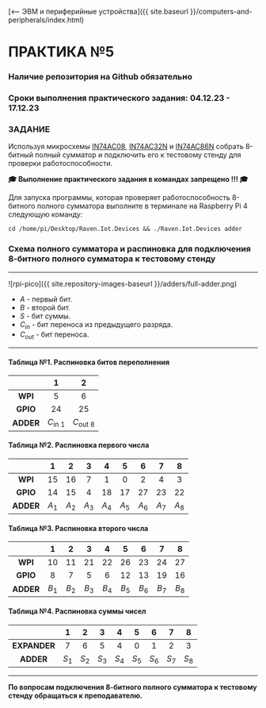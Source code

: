 [⟵ ЭВМ и периферийные устройства]({{ site.baseurl }}/computers-and-peripherals/index.html)

# **ПРАКТИКА №5**

### **Наличие репозитория на Github обязательно**

### **Сроки выполнения практического задания: 04.12.23 - 17.12.23**

### **ЗАДАНИЕ**

Используя микросхемы [IN74AC08](https://pdf1.alldatasheet.com/datasheet-pdf/view/146490/INTEGRAL/IN74AC08.html), [IN74AC32N](https://pdf1.alldatasheet.com/datasheet-pdf/view/258739/IKSEMICON/IN74AC32N.html) и [IN74AC86N](https://pdf1.alldatasheet.com/datasheet-pdf/view/121324/INTEGRAL/IN74AC86N.html) собрать 8-битный полный сумматор и подключить его к тестовому стенду для проверки работоспособности.

**🎓 Выполнение практического задания в командах запрещено !!! 🎓**

Для запуска программы, которая проверяет работоспособность 8-битного полного сумматора выполните в терминале на Raspberry Pi 4 следующую команду:

```console
cd /home/pi/Desktop/Raven.Iot.Devices && ./Raven.Iot.Devices adder
```

### **Схема полного сумматора и распиновка для подключения 8-битного полного сумматора к тестовому стенду**

---

![rpi-pico]({{ site.repository-images-baseurl }}/adders/full-adder.png)

* $A$ - первый бит.
* $B$ - второй бит.
* $S$ - бит суммы.
* $C_{in}$ - бит переноса из предыдущего разряда.
* $C_{out}$ - бит переноса.

---

#### **Таблица №1. Распиновка битов переполнения**

| |1|2|
|:-:|:-:|:-:|
|**WPI**|$5$|$6$|
|**GPIO**|$24$|$25$|
|**ADDER**|$C_{\text{in 1}}$|$C_{\text{out 8}}$|

#### **Таблица №2. Распиновка первого числа**

| |1|2|3|4|5|6|7|8|
|:-:|:-:|:-:|:-:|:-:|:-:|:-:|:-:|:-:|
|**WPI**|$15$|$16$|$7$|$1$|$0$|$2$|$4$|$3$|
|**GPIO**|$14$|$15$|$4$|$18$|$17$|$27$|$23$|$22$|
|**ADDER**|$A_{\text{1}}$|$A_{\text{2}}$|$A_{\text{3}}$|$A_{\text{4}}$|$A_{\text{5}}$|$A_{\text{6}}$|$A_{\text{7}}$|$A_{\text{8}}$|

#### **Таблица №3. Распиновка второго числа**

| |1|2|3|4|5|6|7|8|
|:-:|:-:|:-:|:-:|:-:|:-:|:-:|:-:|:-:|
|**WPI**|$10$|$11$|$21$|$22$|$26$|$23$|$24$|$27$|
|**GPIO**|$8$|$7$|$5$|$6$|$12$|$13$|$19$|$16$|
|**ADDER**|$B_{\text{1}}$|$B_{\text{2}}$|$B_{\text{3}}$|$B_{\text{4}}$|$B_{\text{5}}$|$B_{\text{6}}$|$B_{\text{7}}$|$B_{\text{8}}$|

#### **Таблица №4. Распиновка суммы чисел**

| |1|2|3|4|5|6|7|8|
|:-:|:-:|:-:|:-:|:-:|:-:|:-:|:-:|:-:|
|**EXPANDER**|$7$|$6$|$5$|$4$|$0$|$1$|$2$|$3$|
|**ADDER**|$S_{\text{1}}$|$S_{\text{2}}$|$S_{\text{3}}$|$S_{\text{4}}$|$S_{\text{5}}$|$S_{\text{6}}$|$S_{\text{7}}$|$S_{\text{8}}$|

---

**По вопросам подключения 8-битного полного сумматора к тестовому стенду обращаться к преподавателю.**
